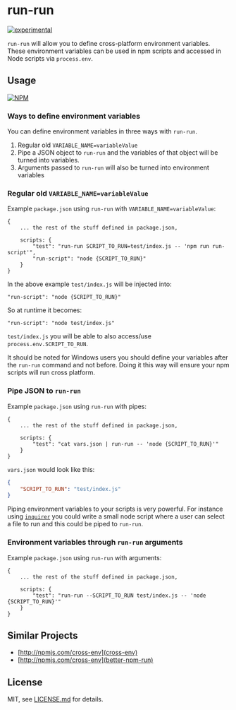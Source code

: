 # run-run

[![experimental](http://badges.github.io/stability-badges/dist/experimental.svg)](http://github.com/badges/stability-badges)

`run-run` will allow you to define cross-platform environment variables. These environment variables can be used in npm scripts and accessed in Node scripts via `process.env`.

## Usage

[![NPM](https://nodei.co/npm/run-run.png)](https://www.npmjs.com/package/run-run)

### Ways to define environment variables

You can define environment variables in three ways with `run-run`.

1. Regular old `VARIABLE_NAME=variableValue`
2. Pipe a JSON object to `run-run` and the variables of that object will be turned into variables.
3. Arguments passed to `run-run` will also be turned into environment variables

### Regular old `VARIABLE_NAME=variableValue`

Example `package.json` using `run-run` with `VARIABLE_NAME=variableValue`:
```
{
    ... the rest of the stuff defined in package.json,

    scripts: {
        "test": "run-run SCRIPT_TO_RUN=test/index.js -- 'npm run run-script'",
        "run-script": "node {SCRIPT_TO_RUN}"
    }
}
```

In the above example `test/index.js` will be injected into: 
```
"run-script": "node {SCRIPT_TO_RUN}"
```
So at runtime it becomes:
```
"run-script": "node test/index.js"
```

`test/index.js` you will be able to also access/use `process.env.SCRIPT_TO_RUN`.

It should be noted for Windows users you should define your variables after the `run-run` command and not before. Doing it this way will ensure your npm scripts will run cross platform.

### Pipe JSON to `run-run`

Example `package.json` using `run-run` with pipes:
```
{
    ... the rest of the stuff defined in package.json,

    scripts: {
        "test": "cat vars.json | run-run -- 'node {SCRIPT_TO_RUN}'"
    }
}
```

`vars.json` would look like this:
```json
{
    "SCRIPT_TO_RUN": "test/index.js"
}
```

Piping environment variables to your scripts is very powerful. For instance using [`inquirer`](https://www.npmjs.com/package/inquirer) you could write a small node script where a user can select a file to run and this could be piped to `run-run`.

### Environment variables through `run-run` arguments

Example `package.json` using `run-run` with arguments:
```
{
    ... the rest of the stuff defined in package.json,

    scripts: {
        "test": "run-run --SCRIPT_TO_RUN test/index.js -- 'node {SCRIPT_TO_RUN}'"
    }
}
```




## Similar Projects

- [http://npmjs.com/cross-env](cross-env)
- [http://npmjs.com/cross-env](better-npm-run)


## License

MIT, see [LICENSE.md](http://github.com/Jam3/run-run/blob/master/LICENSE.md) for details.
